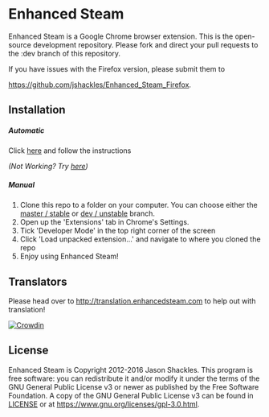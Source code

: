 Enhanced Steam
==============

Enhanced Steam is a Google Chrome browser extension.  This is the open-source development repository.  Please fork and direct your pull requests to the :dev branch of this repository.


If you have issues with the Firefox version, please submit them to

https://github.com/jshackles/Enhanced_Steam_Firefox.

Installation
------------

##### Automatic
Click [here](https://www.enhancedsteam.com/download/) and follow the instructions

_(Not Working? Try [here](https://chrome.google.com/webstore/detail/enhanced-steam/okadibdjfemgnhjiembecghcbfknbfhg))_

##### Manual
1. Clone this repo to a folder on your computer. You can choose either the [master / stable](https://github.com/jshackles/Enhanced_Steam/tree/master) or [dev / unstable](https://github.com/jshackles/Enhanced_Steam/tree/dev) branch.
2. Open up the 'Extensions' tab in Chrome's Settings.
3. Tick 'Developer Mode' in the top right corner of the screen
4. Click 'Load unpacked extension...' and navigate to where you cloned the repo
5. Enjoy using Enhanced Steam!

Translators
-------

Please head over to http://translation.enhancedsteam.com to help out with translation!

[![Crowdin](https://d322cqt584bo4o.cloudfront.net/enhanced-steam/localized.svg)](http://translation.enhancedsteam.com)

License
-------

Enhanced Steam is Copyright 2012-2016 Jason Shackles.  This program is free software: you can redistribute it and/or modify it under the terms of the GNU General Public License v3 or newer as published by the Free Software Foundation.  A copy of the GNU General Public License v3 can be found in [LICENSE](LICENSE) or at https://www.gnu.org/licenses/gpl-3.0.html.
